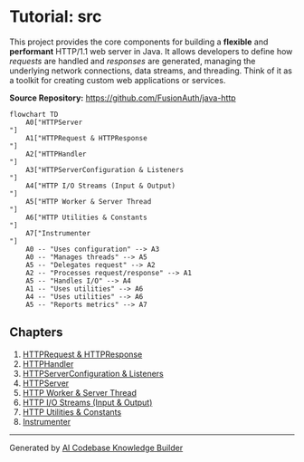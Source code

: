 # Tutorial: src

This project provides the core components for building a **flexible** and **performant** HTTP/1.1 web server in Java.
It allows developers to define how *requests* are handled and *responses* are generated, managing the underlying network connections, data streams, and threading.
Think of it as a toolkit for creating custom web applications or services.


**Source Repository:** https://github.com/FusionAuth/java-http

```mermaid
flowchart TD
    A0["HTTPServer
"]
    A1["HTTPRequest & HTTPResponse
"]
    A2["HTTPHandler
"]
    A3["HTTPServerConfiguration & Listeners
"]
    A4["HTTP I/O Streams (Input & Output)
"]
    A5["HTTP Worker & Server Thread
"]
    A6["HTTP Utilities & Constants
"]
    A7["Instrumenter
"]
    A0 -- "Uses configuration" --> A3
    A0 -- "Manages threads" --> A5
    A5 -- "Delegates request" --> A2
    A2 -- "Processes request/response" --> A1
    A5 -- "Handles I/O" --> A4
    A1 -- "Uses utilities" --> A6
    A4 -- "Uses utilities" --> A6
    A5 -- "Reports metrics" --> A7
```

## Chapters

1. [HTTPRequest & HTTPResponse
](01_httprequest___httpresponse_.md)
2. [HTTPHandler
](02_httphandler_.md)
3. [HTTPServerConfiguration & Listeners
](03_httpserverconfiguration___listeners_.md)
4. [HTTPServer
](04_httpserver_.md)
5. [HTTP Worker & Server Thread
](05_http_worker___server_thread_.md)
6. [HTTP I/O Streams (Input & Output)
](06_http_i_o_streams__input___output__.md)
7. [HTTP Utilities & Constants
](07_http_utilities___constants_.md)
8. [Instrumenter
](08_instrumenter_.md)


---

Generated by [AI Codebase Knowledge Builder](https://github.com/The-Pocket/Tutorial-Codebase-Knowledge)
